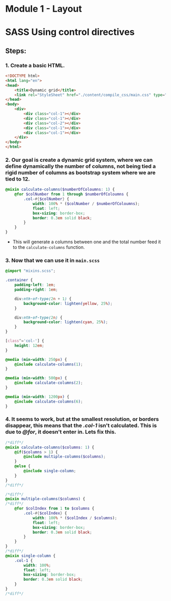 # Module 1 - Layout

# SASS Using control directives

## Steps:

### 1. Create a basic HTML.

```html
<!DOCTYPE html>
<html lang="en">
<head>
    <title>Dynamic grid</title>
    <link rel="StyleSheet" href="./content/compile_css/main.css" type="text/css" />
</head>
<body>
    <div>
        <div class="col-1"></div>
        <div class="col-1"></div>
        <div class="col-2"></div>
        <div class="col-1"></div>
        <div class="col-1"></div>
    </div>
</body>
</html>
``` 

### 2. Our goal is create a dynamic grid system, where we can define dynamically the number of columns, not being tied a rigid number of columns as bootstrap system where we are tied to 12.


```scss _mixins.scss
@mixin calculate-columns($numberOfColoumns: 1) {
    @for $colNumber from 1 through $numberOfColoumns {
        .col-#{$colNumber} {
            width: 100% * ($colNumber / $numberOfColoumns);
            float: left;
            box-sizing: border-box;
            border: 0.3em solid black;
        }
    }
}
```
* This will generate a columns between one and the total number feed it to the `calculate-columns` function.

### 3. Now that we can use it in `main.scss`

```scss main.scss
@import "mixins.scss";

.container {
    padding-left: 1em;
    padding-right: 1em;

    div:nth-of-type(2n + 1) {
        background-color: lighten(yellow, 25%);
    }

    div:nth-of-type(2n) {
        background-color: lighten(cyan, 25%);
    }
}

[class^='col-'] {
    height: 12em;
}

@media (min-width: 250px) {
    @include calculate-columns(1);
}

@media (min-width: 500px) {
    @include calculate-columns(2);
}

@media (min-width: 1200px) {
    @include calculate-columns(6);
}
```

### 4. It seems to work, but at the smallest resolution, or borders disappear, this means that the _.col-1_ isn't calculated. This is due to _@for_, it doesn't enter in. Lets fix this.

```scss
/*diff*/
@mixin calculate-columns($columns: 1) {
    @if($columns > 1) {
        @include multiple-columns($columns);
    }
    @else {
        @include single-column;
    }
}
/*diff*/

/*diff*/
@mixin multiple-columns($columns) {
/*diff*/
    @for $colIndex from 1 to $columns {
        .col-#{$colIndex} {
            width: 100% * ($colIndex / $columns);
            float: left;
            box-sizing: border-box;
            border: 0.3em solid black;
        }
    }
}
/*diff*/
@mixin single-column {
    .col-1 {
        width: 100%;
        float: left;
        box-sizing: border-box;
        border: 0.3em solid black;
    }
}
/*diff*/
```